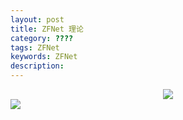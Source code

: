 ```yaml
---
layout: post
title: ZFNet 理论
category: ????
tags: ZFNet
keywords: ZFNet
description:
---
```


<div style="text-align:center">

<img src="https://raw.githubusercontent.com/chiemon/chiemon.github.io/master/img/ZFNet-1.png">

</div>

<img src="https://raw.githubusercontent.com/chiemon/chiemon.github.io/master/img/ZFNet-2.png">
